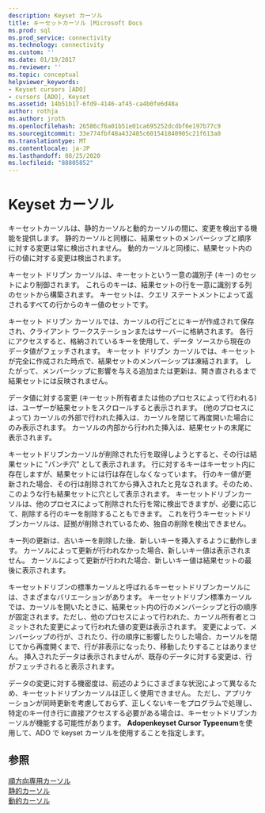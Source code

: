 ```yaml
---
description: Keyset カーソル
title: キーセットカーソル |Microsoft Docs
ms.prod: sql
ms.prod_service: connectivity
ms.technology: connectivity
ms.custom: ''
ms.date: 01/19/2017
ms.reviewer: ''
ms.topic: conceptual
helpviewer_keywords:
- Keyset cursors [ADO]
- cursors [ADO], Keyset
ms.assetid: 14b51b17-6fd9-4146-af45-ca4b0fe6d48a
author: rothja
ms.author: jroth
ms.openlocfilehash: 26586cf6a01b51e01ca695252dcdbf6e197b77c9
ms.sourcegitcommit: 33e774fbf48a432485c601541840905c21f613a0
ms.translationtype: MT
ms.contentlocale: ja-JP
ms.lasthandoff: 08/25/2020
ms.locfileid: "88805852"
---
```

# <a name="keyset-cursors"></a>Keyset カーソル
キーセットカーソルは、静的カーソルと動的カーソルの間に、変更を検出する機能を提供します。 静的カーソルと同様に、結果セットのメンバーシップと順序に対する変更は常に検出されません。 動的カーソルと同様に、結果セット内の行の値に対する変更は検出されます。  
  
 キーセット ドリブン カーソルは、キーセットという一意の識別子 (キー) のセットにより制御されます。 これらのキーは、結果セットの行を一意に識別する列のセットから構築されます。 キーセットは、クエリ ステートメントによって返されるすべての行からのキー値のセットです。  
  
 キーセット ドリブン カーソルでは、カーソルの行ごとにキーが作成されて保存され、クライアント ワークステーションまたはサーバーに格納されます。 各行にアクセスすると、格納されているキーを使用して、データ ソースから現在のデータ値がフェッチされます。 キーセット ドリブン カーソルでは、キーセットが完全に作成された時点で、結果セットのメンバーシップは凍結されます。 したがって、メンバーシップに影響を与える追加または更新は、開き直されるまで結果セットには反映されません。  
  
 データ値に対する変更 (キーセット所有者または他のプロセスによって行われる) は、ユーザーが結果セットをスクロールすると表示されます。 (他のプロセスによって) カーソルの外部で行われた挿入は、カーソルを閉じて再度開いた場合にのみ表示されます。 カーソルの内部から行われた挿入は、結果セットの末尾に表示されます。  
  
 キーセットドリブンカーソルが削除された行を取得しようとすると、その行は結果セットに "パンチ穴" として表示されます。 行に対するキーはキーセット内に存在しますが、結果セットには行は存在しなくなっています。 行のキー値が更新された場合、その行は削除されてから挿入されたと見なされます。そのため、このような行も結果セットに穴として表示されます。 キーセットドリブンカーソルは、他のプロセスによって削除された行を常に検出できますが、必要に応じて、削除する行のキーを削除することもできます。 これを行うキーセットドリブンカーソルは、証拠が削除されているため、独自の削除を検出できません。  
  
 キー列の更新は、古いキーを削除した後、新しいキーを挿入するように動作します。 カーソルによって更新が行われなかった場合、新しいキー値は表示されません。 カーソルによって更新が行われた場合、新しいキー値は結果セットの最後に表示されます。  
  
 キーセットドリブンの標準カーソルと呼ばれるキーセットドリブンカーソルには、さまざまなバリエーションがあります。 キーセットドリブン標準カーソルでは、カーソルを開いたときに、結果セット内の行のメンバーシップと行の順序が固定されます。ただし、他のプロセスによって行われた、カーソル所有者とコミットされた変更によって行われた値の変更は表示されます。 変更によって、メンバーシップの行が、されたり、行の順序に影響したりした場合、カーソルを閉じてから再度開くまで、行が非表示になったり、移動したりすることはありません。 挿入されたデータは表示されませんが、既存のデータに対する変更は、行がフェッチされると表示されます。  
  
 データの変更に対する機密度は、前述のようにさまざまな状況によって異なるため、キーセットドリブンカーソルは正しく使用できません。 ただし、アプリケーションが同時更新を考慮しておらず、正しくないキーをプログラムで処理し、特定のキー付き行に直接アクセスする必要がある場合は、キーセットドリブンカーソルが機能する可能性があります。 **Adopenkeyset Cursor Typeenum**を使用して、ADO で keyset カーソルを使用することを指定します。  
  
## <a name="see-also"></a>参照  
 [順方向専用カーソル](./forward-only-cursors.md)   
 [静的カーソル](./static-cursors.md)   
 [動的カーソル](./dynamic-cursors.md)